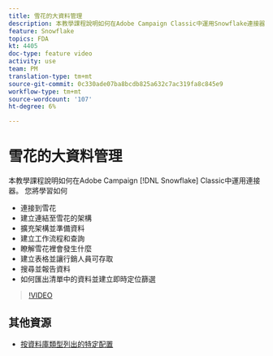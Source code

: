 ```yaml
---
title: 雪花的大資料管理
description: 本教學課程說明如何在Adobe Campaign Classic中運用Snowflake連接器
feature: Snowflake
topics: FDA
kt: 4405
doc-type: feature video
activity: use
team: PM
translation-type: tm+mt
source-git-commit: 0c330ade07ba8bcdb825a632c7ac319fa8c845e9
workflow-type: tm+mt
source-wordcount: '107'
ht-degree: 6%

---
```



# 雪花的大資料管理

本教學課程說明如何在Adobe Campaign [!DNL Snowflake] Classic中運用連接器。
您將學習如何

* 連接到雪花
* 建立連結至雪花的架構
* 擴充架構並準備資料
* 建立工作流程和查詢
* 瞭解雪花裡會發生什麼
* 建立表格並讓行銷人員可存取
* 搜尋並報告資料
* 如何匯出清單中的資料並建立即時定位篩選

>[!VIDEO](https://video.tv.adobe.com/v/31588?quality=12&learn=on)

## 其他資源

* [按資料庫類型列出的特定配置](https://docs.adobe.com/content/help/en/campaign-classic/using/getting-started/accessing-external-database/specific-configuration-database.html)
